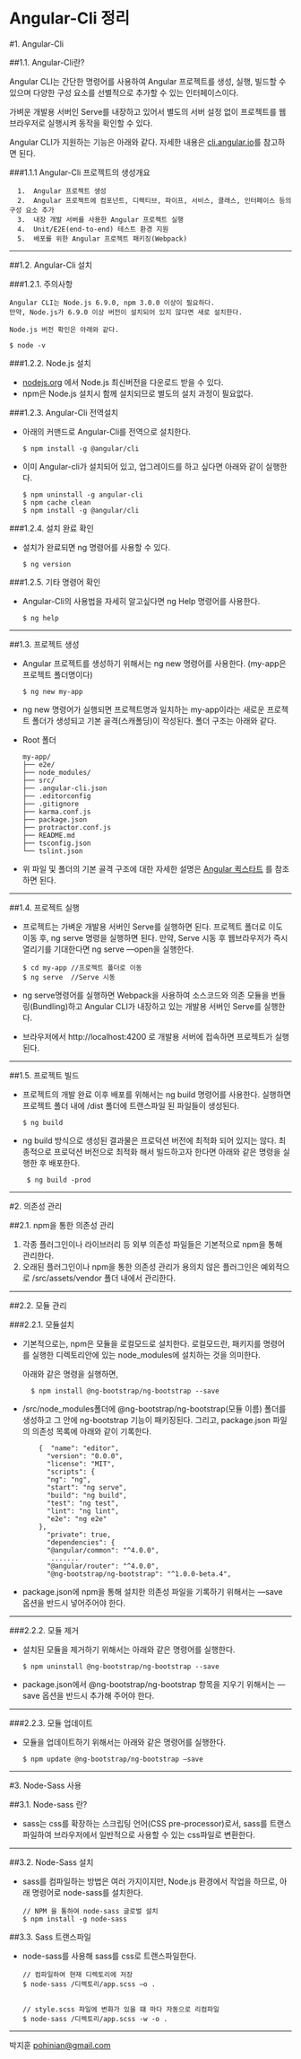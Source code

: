 Angular-Cli 정리
================

#1. Angular-Cli

##1.1. Angular-Cli란?

Angular CLI는 간단한 명령어를 사용하여 Angular 프로젝트를 생성, 실행, 빌드할 수 있으며 다양한 구성 요소를 선별적으로 추가할 수 있는 인터페이스이다.

가벼운 개발용 서버인 Serve를 내장하고 있어서 별도의 서버 설정 없이 프로젝트를 웹브라우저로 실행시켜 동작을 확인할 수 있다.

Angular CLI가 지원하는 기능은 아래와 같다. 자세한 내용은 [cli.angular.io](https://cli.angular.io/)를 참고하면 된다.

###1.1.1 Angular-Cli 프로젝트의 생성개요

```
  1.  Angular 프로젝트 생성
  2.  Angular 프로젝트에 컴포넌트, 디렉티브, 파이프, 서비스, 클래스, 인터페이스 등의 구성 요소 추가
  3.  내장 개발 서버를 사용한 Angular 프로젝트 실행
  4.  Unit/E2E(end-to-end) 테스트 환경 지원
  5.  배포를 위한 Angular 프로젝트 패키징(Webpack)
```

---

##1.2. Angular-Cli 설치

###1.2.1. 주의사항

```
Angular CLI는 Node.js 6.9.0, npm 3.0.0 이상이 필요하다.
만약, Node.js가 6.9.0 이상 버전이 설치되어 있지 않다면 새로 설치한다.

Node.js 버전 확인은 아래와 같다.
```

<pre><code>$ node -v</code></pre>

###1.2.2. Node.js 설치

-	[nodejs.org](https://nodejs.org/ko/) 에서 Node.js 최신버전을 다운로드 받을 수 있다.
-	npm은 Node.js 설치시 함께 설치되므로 별도의 설치 과정이 필요없다.

###1.2.3. Angular-Cli 전역설치

-	아래의 커맨드로 Angular-Cli를 전역으로 설치한다.

	```
	$ npm install -g @angular/cli
	```

-	이미 Angular-cli가 설치되어 있고, 업그레이드를 하고 싶다면 아래와 같이 실행한다.

	```
	$ npm uninstall -g angular-cli
	$ npm cache clean
	$ npm install -g @angular/cli
	```

###1.2.4. 설치 완료 확인

-	설치가 완료되면 ng 명령어를 사용할 수 있다.

	```
	$ ng version
	```

###1.2.5. 기타 명령어 확인

-	Angular-Cli의 사용법을 자세히 알고싶다면 ng Help 명령어를 사용한다.

	```
	$ ng help
	```

---

##1.3. 프로젝트 생성

-	Angular 프로젝트를 생성하기 위해서는 ng new 명령어를 사용한다. (my-app은 프로젝트 폴더명이다)

	```
	$ ng new my-app
	```

-	ng new 명령어가 실행되면 프로젝트명과 일치하는 my-app이라는 새로운 프로젝트 폴더가 생성되고 기본 골격(스캐폴딩)이 작성된다. 폴더 구조는 아래와 같다.

-	Root 폴더

	```
	my-app/
	├── e2e/
	├── node_modules/
	├── src/
	├── .angular-cli.json
	├── .editorconfig
	├── .gitignore
	├── karma.conf.js
	├── package.json
	├── protractor.conf.js
	├── README.md
	├── tsconfig.json
	└── tslint.json
	```

-	위 파일 및 폴더의 기본 골격 구조에 대한 자세한 설명은 [Angular 퀵스타트](https://angular.io/guide/quickstart) 를 참조하면 된다.

---

##1.4. 프로젝트 실행

-	프로젝트는 가벼운 개발용 서버인 Serve를 실행하면 된다. 프로젝트 폴더로 이도 이동 후, ng serve 명령을 실행하면 된다. 만약, Serve 시동 후 웹브라우저가 즉시 열리기를 기대한다면 ng serve —open을 실행한다.

	```
	$ cd my-app //프로젝트 폴더로 이동
	$ ng serve  //Serve 시동
	```

-	ng serve명령어를 실행하면 Webpack을 사용하여 소스코드와 의존 모듈을 번들링(Bundling)하고 Angular CLI가 내장하고 있는 개발용 서버인 Serve를 실행한다.

-	브라우저에서 http://localhost:4200 로 개발용 서버에 접속하면 프로젝트가 실행된다.

---

##1.5. 프로젝트 빌드

-	프로젝트의 개발 완료 이후 배포를 위해서는 ng build 명령어를 사용한다. 실행하면 프로젝트 폴더 내에 /dist 폴더에 트랜스파일 된 파일들이 생성된다.

	```
	$ ng build
	```

-	ng build 방식으로 생성된 결과물은 프로덕션 버전에 최적화 되어 있지는 않다. 최종적으로 프로덕션 버전으로 최적화 해서 빌드하고자 한다면 아래와 같은 명령을 실행한 후 배포한다.

	```
	 $ ng build -prod
	```

---

#2. 의존성 관리

##2.1. npm을 통한 의존성 관리

1.	각종 플러그인이나 라이브러리 등 외부 의존성 파일들은 기본적으로 npm을 통해 관리한다.
2.	오래된 플러그인이나 npm을 통한 의존성 관리가 용의치 않은 플러그인은 예외적으로 /src/assets/vendor 폴더 내에서 관리한다.

---

##2.2. 모듈 관리

###2.2.1. 모듈설치

-	기본적으로는, npm은 모듈을 로컬모드로 설치한다. 로컬모드란, 패키지를 명령어를 실행한 디렉토리안에 있는 node_modules에 설치하는 것을 의미한다.

	아래와 같은 명령을 실행하면,

	```
	  $ npm install @ng-bootstrap/ng-bootstrap --save
	```

-	/src/node_modules폴더에 @ng-bootstrap/ng-bootstrap(모듈 이름) 폴더를 생성하고 그 안에 ng-bootstrap 기능이 패키징된다. 그리고, package.json 파일의 의존성 목록에 아래와 같이 기록한다.

	```
	    {  "name": "editor",
	      "version": "0.0.0",
	      "license": "MIT",
	      "scripts": {
	      "ng": "ng",
	      "start": "ng serve",
	      "build": "ng build",
	      "test": "ng test",
	      "lint": "ng lint",
	      "e2e": "ng e2e"
	    },
	      "private": true,
	      "dependencies": {
	      "@angular/common": "^4.0.0",
	       .......
	      "@angular/router": "^4.0.0",
	      "@ng-bootstrap/ng-bootstrap": "^1.0.0-beta.4",
	```

-	package.json에 npm을 통해 설치한 의존성 파일을 기록하기 위해서는 —save 옵션을 반드시 넣어주어야 한다.

---

###2.2.2. 모듈 제거

-	설치된 모듈을 제거하기 위해서는 아래와 같은 명령어를 실행한다.

	```
	$ npm uninstall @ng-bootstrap/ng-bootstrap --save
	```

-	package.json에서 @ng-bootstrap/ng-bootstrap 항목을 지우기 위해서는 —save 옵션을 반드시 추가해 주어야 한다.

---

###2.2.3. 모듈 업데이트

-	모듈을 업데이트하기 위해서는 아래와 같은 명령어를 실행한다.

	```
	$ npm update @ng-bootstrap/ng-bootstrap —save
	```

---

#3. Node-Sass 사용

##3.1. Node-sass 란?

-	sass는 css를 확장하는 스크립팅 언어(CSS pre-processor)로서, sass를 트랜스파일하여 브라우저에서 일반적으로 사용할 수 있는 css파일로 변환한다.

---

##3.2. Node-Sass 설치

-	sass를 컴파일하는 방법은 여러 가지이지만, Node.js 환경에서 작업을 하므로, 아래 명령어로 node-sass를 설치한다.

	```
	// NPM 을 통하여 node-sass 글로벌 설치
	$ npm install -g node-sass
	```

##3.3. Sass 트랜스파일

-	node-sass를 사용해 sass를 css로 트랜스파일한다.

	```
	// 컴파일하여 현재 디렉토리에 저장
	$ node-sass /디렉토리/app.scss –o .


	// style.scss 파일에 변화가 있을 떄 마다 자동으로 리컴파일
	$ node-sass /디렉토리/app.scss -w -o .
	```

<hr/>

박지훈 pohinian@gmail.com
